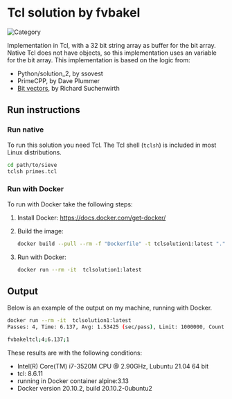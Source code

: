 # Tcl solution by fvbakel

![Category](https://img.shields.io/badge/Category-faithful-green)

Implementation in Tcl, with a 32 bit string array as buffer
for the bit array. Native Tcl does not have objects, so this implementation uses an variable for the bit array. This implementation is based on the logic from:

- Python/solution_2, by ssovest
- PrimeCPP,          by Dave Plummer
- [Bit vectors](https://wiki.tcl-lang.org/page/Bit+vectors), by Richard Suchenwirth

## Run instructions

### Run native

To run this solution you need Tcl. The Tcl shell (`tclsh`) is included in most Linux distributions.

```bash
cd path/to/sieve
tclsh primes.tcl
```

### Run with Docker

To run with Docker take the following steps:

1. Install Docker: <https://docs.docker.com/get-docker/>
2. Build the image:

    ```bash
    docker build --pull --rm -f "Dockerfile" -t tclsolution1:latest "."
    ```

3. Run with Docker:

    ```bash
    docker run --rm -it  tclsolution1:latest 
    ```

## Output

Below is an example of the output on my machine, running with Docker.

```bash
docker run --rm -it  tclsolution1:latest 
Passes: 4, Time: 6.137, Avg: 1.53425 (sec/pass), Limit: 1000000, Count: 78498, Valid: true

fvbakeltcl;4;6.137;1
```

These results are with the following conditions:
- Intel(R) Core(TM) i7-3520M CPU @ 2.90GHz, Lubuntu 21.04 64 bit
- tcl: 8.6.11
- running in Docker container alpine:3.13
- Docker version 20.10.2, build 20.10.2-0ubuntu2
